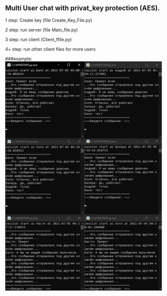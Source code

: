## Multi User chat with privat_key protection (AES).


1 step: Create key (file Create_Key_File.py)

2 step: run server (file Main_file.py)

3 step: run client (Client_ffile.py)

4+ step: run other client files for more users


###example:
![](img.png)